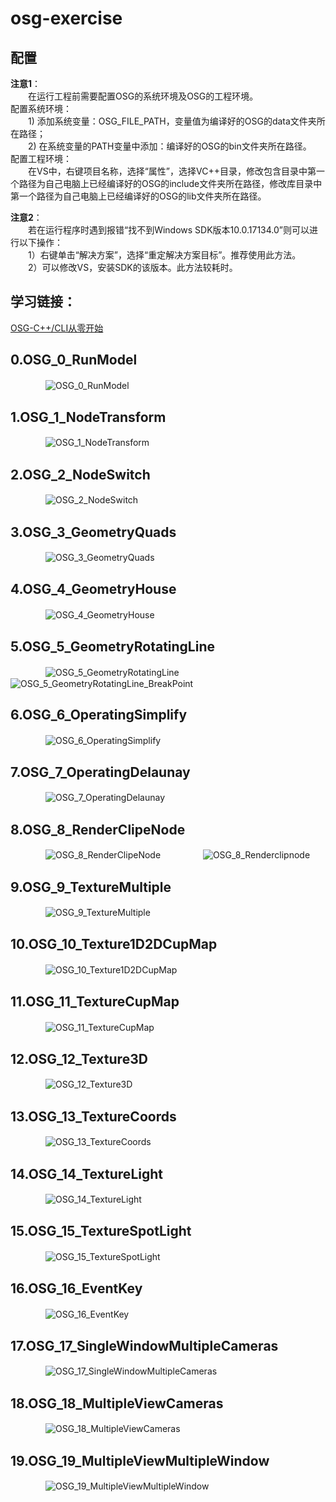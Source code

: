 # osg-exercise

## 配置
**注意1**：  
　　在运行工程前需要配置OSG的系统环境及OSG的工程环境。  
配置系统环境：  
　　1) 添加系统变量：OSG_FILE_PATH，变量值为编译好的OSG的data文件夹所在路径；  
　　2) 在系统变量的PATH变量中添加：编译好的OSG的bin文件夹所在路径。  
配置工程环境：  
　　在VS中，右键项目名称，选择“属性”，选择VC++目录，修改包含目录中第一个路径为自己电脑上已经编译好的OSG的include文件夹所在路径，修改库目录中第一个路径为自己电脑上已经编译好的OSG的lib文件夹所在路径。  
  
**注意2**：  
　　若在运行程序时遇到报错“找不到Windows SDK版本10.0.17134.0”则可以进行以下操作：  
　　1）右键单击“解决方案”，选择“重定解决方案目标”。推荐使用此方法。  
　　2）可以修改VS，安装SDK的该版本。此方法较耗时。  

## 学习链接：
[OSG-C++/CLI从零开始](https://blog.csdn.net/column/details/22766.html/)

## 0.OSG_0_RunModel  
　　　　![OSG_0_RunModel](OSG_0_RunModel/OSG_0_RunModel.gif)

## 1.OSG_1_NodeTransform  
　　　　![OSG_1_NodeTransform](OSG_1_NodeTransform/OSG_1_NodeTransform.gif)

## 2.OSG_2_NodeSwitch  
　　　　![OSG_2_NodeSwitch](OSG_2_NodeSwitch/OSG_2_NodeSwitch.gif)

## 3.OSG_3_GeometryQuads  
　　　　![OSG_3_GeometryQuads](OSG_3_GeometryQuads/OSG_3_GeometryQuads.gif)

## 4.OSG_4_GeometryHouse  
　　　　![OSG_4_GeometryHouse](OSG_4_GeometryHouse/OSG_4_GeometryHouse.gif)

## 5.OSG_5_GeometryRotatingLine  
　　　　![OSG_5_GeometryRotatingLine](OSG_5_GeometryRotatingLine/OSG_5_GeometryRotatingLine.gif)  
　　　　![OSG_5_GeometryRotatingLine_BreakPoint](OSG_5_GeometryRotatingLine/OSG_5_GeometryRotatingLine_BreakPoint.gif)

## 6.OSG_6_OperatingSimplify  
　　　　![OSG_6_OperatingSimplify](OSG_6_OperatingSimplify/OSG_6_OperatingSimplify.gif)

## 7.OSG_7_OperatingDelaunay  
　　　　![OSG_7_OperatingDelaunay](OSG_7_OperatingDelaunay/OSG_7_OperatingDelaunay.gif)

## 8.OSG_8_RenderClipeNode  
　　　　![OSG_8_RenderClipeNode](OSG_8_RenderClipeNode/OSG_8_RenderClipeNode.gif)  
　　　　![OSG_8_Renderclipnode](OSG_8_RenderClipeNode/OSG_8_Renderclipnode.gif)

## 9.OSG_9_TextureMultiple  
　　　　![OSG_9_TextureMultiple](OSG_9_TextureMultiple/OSG_9_TextureMultiple.gif)

## 10.OSG_10_Texture1D2DCupMap  
　　　　![OSG_10_Texture1D2DCupMap](OSG_10_Texture1D2DCupMap/OSG_10_Texture1D2DCupMap.gif)

## 11.OSG_11_TextureCupMap  
　　　　![OSG_11_TextureCupMap](OSG_11_TextureCupMap/OSG_11_TextureCupMap.gif)

## 12.OSG_12_Texture3D  
　　　　![OSG_12_Texture3D](OSG_12_Texture3D/OSG_12_Texture3D.gif)

## 13.OSG_13_TextureCoords  
　　　　![OSG_13_TextureCoords](OSG_13_TextureCoords/OSG_13_TextureCoords.gif)

## 14.OSG_14_TextureLight  
　　　　![OSG_14_TextureLight](OSG_14_TextureLight/OSG_14_TextureLight.gif)

## 15.OSG_15_TextureSpotLight  
　　　　![OSG_15_TextureSpotLight](OSG_15_TextureSpotLight/OSG_15_TextureSpotLight.gif)

## 16.OSG_16_EventKey
　　　　![OSG_16_EventKey](OSG_16_EventKey/OSG_16_EventKey.gif)

## 17.OSG_17_SingleWindowMultipleCameras
　　　　![OSG_17_SingleWindowMultipleCameras](OSG_17_SingleWindowMultipleCameras/OSG_17_SingleWindowMultipleCameras.gif)

## 18.OSG_18_MultipleViewCameras
　　　　![OSG_18_MultipleViewCameras](OSG_18_MultipleViewCameras/OSG_18_MultipleViewCameras.gif)

## 19.OSG_19_MultipleViewMultipleWindow
　　　　![OSG_19_MultipleViewMultipleWindow](OSG_19_MultipleViewMultipleWindow/OSG_19_MultipleViewMultipleWindow.gif)
